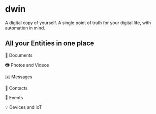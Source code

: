 # dwin

A digital copy of yourself. A single point of truth for your digital life, with automation in mind.

## All your Entities in one place

📄 Documents

📷 Photos and Videos

✉️ Messages

🙂 Contacts

📅 Events

💡 Devices and IoT